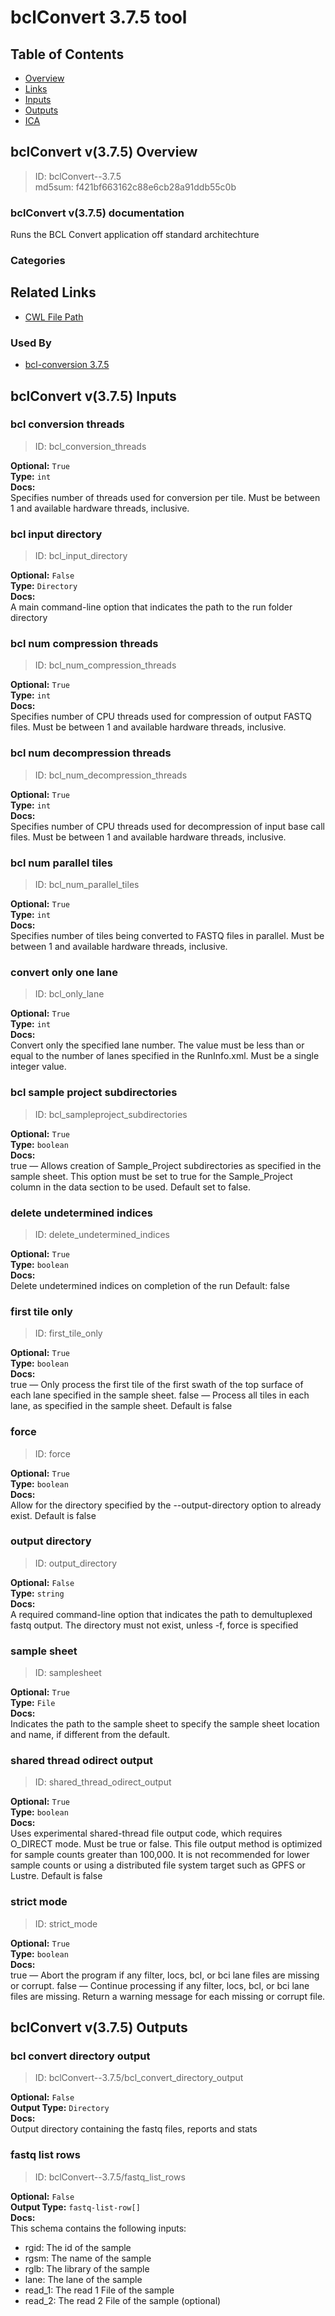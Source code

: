 
bclConvert 3.7.5 tool
=====================

## Table of Contents
  
- [Overview](#bclconvert-v375-overview)  
- [Links](#related-links)  
- [Inputs](#bclconvert-v375-inputs)  
- [Outputs](#bclconvert-v375-outputs)  
- [ICA](#ica)  


## bclConvert v(3.7.5) Overview



  
> ID: bclConvert--3.7.5  
> md5sum: f421bf663162c88e6cb28a91ddb55c0b

### bclConvert v(3.7.5) documentation
  
Runs the BCL Convert application off standard architechture

### Categories
  


## Related Links
  
- [CWL File Path](../../../../../../tools/bclConvert/3.7.5/bclConvert__3.7.5.cwl)  


### Used By
  
- [bcl-conversion 3.7.5](../../../workflows/bcl-conversion/3.7.5/bcl-conversion__3.7.5.md)  

  


## bclConvert v(3.7.5) Inputs

### bcl conversion threads



  
> ID: bcl_conversion_threads
  
**Optional:** `True`  
**Type:** `int`  
**Docs:**  
Specifies number of threads used for conversion per tile.
Must be between 1 and available hardware threads,
inclusive.


### bcl input directory



  
> ID: bcl_input_directory
  
**Optional:** `False`  
**Type:** `Directory`  
**Docs:**  
A main command-line option that indicates the path to the run
folder directory


### bcl num compression threads



  
> ID: bcl_num_compression_threads
  
**Optional:** `True`  
**Type:** `int`  
**Docs:**  
Specifies number of CPU threads used for compression of
output FASTQ files. Must be between 1 and available
hardware threads, inclusive.


### bcl num decompression threads



  
> ID: bcl_num_decompression_threads
  
**Optional:** `True`  
**Type:** `int`  
**Docs:**  
Specifies number of CPU threads used for decompression
of input base call files. Must be between 1 and available
hardware threads, inclusive.


### bcl num parallel tiles



  
> ID: bcl_num_parallel_tiles
  
**Optional:** `True`  
**Type:** `int`  
**Docs:**  
Specifies number of tiles being converted to FASTQ files in
parallel. Must be between 1 and available hardware threads,
inclusive.


### convert only one lane



  
> ID: bcl_only_lane
  
**Optional:** `True`  
**Type:** `int`  
**Docs:**  
Convert only the specified lane number. The value must
be less than or equal to the number of lanes specified in the
RunInfo.xml. Must be a single integer value.


### bcl sample project subdirectories



  
> ID: bcl_sampleproject_subdirectories
  
**Optional:** `True`  
**Type:** `boolean`  
**Docs:**  
true — Allows creation of Sample_Project subdirectories
as specified in the sample sheet. This option must be set to true for
the Sample_Project column in the data section to be used.
Default set to false.


### delete undetermined indices



  
> ID: delete_undetermined_indices
  
**Optional:** `True`  
**Type:** `boolean`  
**Docs:**  
Delete undetermined indices on completion of the run
Default: false


### first tile only



  
> ID: first_tile_only
  
**Optional:** `True`  
**Type:** `boolean`  
**Docs:**  
true — Only process the first tile of the first swath of the
top surface of each lane specified in the sample sheet.
false — Process all tiles in each lane, as specified in the sample
sheet. Default is false


### force



  
> ID: force
  
**Optional:** `True`  
**Type:** `boolean`  
**Docs:**  
Allow for the directory specified by the --output-directory
option to already exist. Default is false


### output directory



  
> ID: output_directory
  
**Optional:** `False`  
**Type:** `string`  
**Docs:**  
A required command-line option that indicates the path to
demultuplexed fastq output. The directory must not exist, unless -f,
force is specified


### sample sheet



  
> ID: samplesheet
  
**Optional:** `True`  
**Type:** `File`  
**Docs:**  
Indicates the path to the sample sheet to specify the
sample sheet location and name, if different from the default.


### shared thread odirect output



  
> ID: shared_thread_odirect_output
  
**Optional:** `True`  
**Type:** `boolean`  
**Docs:**  
Uses experimental shared-thread file output code, which
requires O_DIRECT mode. Must be true or false.
This file output method is optimized for sample counts
greater than 100,000. It is not recommended for lower
sample counts or using a distributed file system target such
as GPFS or Lustre. Default is false


### strict mode



  
> ID: strict_mode
  
**Optional:** `True`  
**Type:** `boolean`  
**Docs:**  
true — Abort the program if any filter, locs, bcl, or bci lane
files are missing or corrupt.
false — Continue processing if any filter, locs, bcl, or bci lane files
are missing. Return a warning message for each missing or corrupt
file.

  


## bclConvert v(3.7.5) Outputs

### bcl convert directory output



  
> ID: bclConvert--3.7.5/bcl_convert_directory_output  

  
**Optional:** `False`  
**Output Type:** `Directory`  
**Docs:**  
Output directory containing the fastq files, reports and stats
  


### fastq list rows



  
> ID: bclConvert--3.7.5/fastq_list_rows  

  
**Optional:** `False`  
**Output Type:** `fastq-list-row[]`  
**Docs:**  
This schema contains the following inputs:
* rgid: The id of the sample
* rgsm: The name of the sample
* rglb: The library of the sample
* lane: The lane of the sample
* read_1: The read 1 File of the sample
* read_2: The read 2 File of the sample (optional)
  

  

